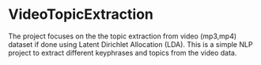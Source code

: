 # VideoTopicExtraction

The project focuses on the the topic extraction from video (mp3,mp4) dataset if done using  Latent Dirichlet Allocation (LDA). This is a simple NLP project to extract different keyphrases and topics from the video data.